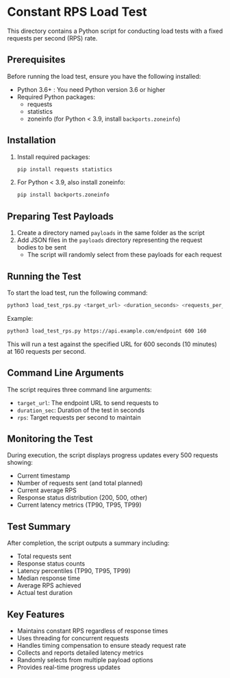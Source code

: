 # Constant RPS Load Test
This directory contains a Python script for conducting load tests with a fixed requests per second (RPS) rate.

## Prerequisites
Before running the load test, ensure you have the following installed:
- Python 3.6+ : You need Python version 3.6 or higher
- Required Python packages:
  - requests
  - statistics
  - zoneinfo (for Python < 3.9, install `backports.zoneinfo`)

## Installation
1. Install required packages:
   ```sh
   pip install requests statistics
   ```
   
2. For Python < 3.9, also install zoneinfo:
   ```sh
   pip install backports.zoneinfo
   ```

## Preparing Test Payloads
1. Create a directory named `payloads` in the same folder as the script
2. Add JSON files in the `payloads` directory representing the request bodies to be sent
   - The script will randomly select from these payloads for each request

## Running the Test
To start the load test, run the following command:
```sh
python3 load_test_rps.py <target_url> <duration_seconds> <requests_per_second>
```

Example:
```sh
python3 load_test_rps.py https://api.example.com/endpoint 600 160
```
This will run a test against the specified URL for 600 seconds (10 minutes) at 160 requests per second.

## Command Line Arguments
The script requires three command line arguments:
- `target_url`: The endpoint URL to send requests to
- `duration_sec`: Duration of the test in seconds
- `rps`: Target requests per second to maintain

## Monitoring the Test
During execution, the script displays progress updates every 500 requests showing:
- Current timestamp
- Number of requests sent (and total planned)
- Current average RPS
- Response status distribution (200, 500, other)
- Current latency metrics (TP90, TP95, TP99)

## Test Summary
After completion, the script outputs a summary including:
- Total requests sent
- Response status counts
- Latency percentiles (TP90, TP95, TP99)
- Median response time
- Average RPS achieved
- Actual test duration

## Key Features
- Maintains constant RPS regardless of response times
- Uses threading for concurrent requests
- Handles timing compensation to ensure steady request rate
- Collects and reports detailed latency metrics
- Randomly selects from multiple payload options
- Provides real-time progress updates
